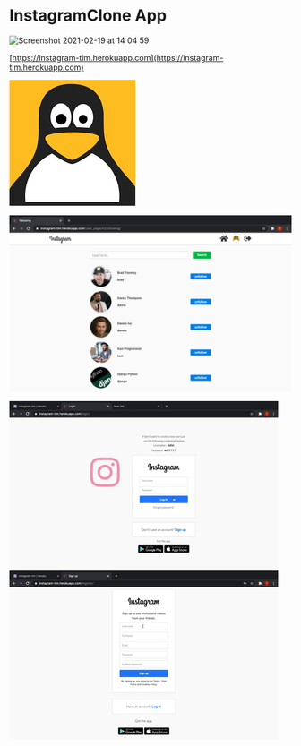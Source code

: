 # InstagramClone App




![Screenshot 2021-02-19 at 14 04 59](https://user-images.githubusercontent.com/69080064/108484619-d43bb400-72bd-11eb-929f-80b02d1bf2d6.png)



[https://instagram-tim.herokuapp.com](https://instagram-tim.herokuapp.com)


![some text](https://github.com/HeyIam-Tim/InstagramClone-public-code/blob/main/static/avatar1.jpg)

![test text text](https://github.com/HeyIam-Tim/InstagramClone-public-code/blob/main/README-images/Screenshot%202021-02-19%20at%2014.02.39.png)

![test text text](https://github.com/HeyIam-Tim/InstagramClone-public-code/blob/main/README-images/giphy.gif)![test text text](https://github.com/HeyIam-Tim/InstagramClone-public-code/blob/main/README-images/register.gif)



